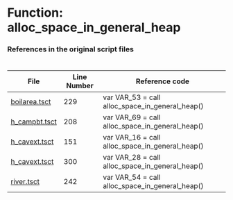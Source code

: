 # Function: alloc_space_in_general_heap 
### References in the original script files

#

| File | Line Number | Reference code |
| --- | --- | --- |
| [boilarea.tsct](../../../out/boilarea.tsct#L229) | 229 | var VAR_53 = call alloc_space_in_general_heap() |
| [h_campbt.tsct](../../../out/h_campbt.tsct#L208) | 208 | var VAR_69 = call alloc_space_in_general_heap() |
| [h_cavext.tsct](../../../out/h_cavext.tsct#L151) | 151 | var VAR_16 = call alloc_space_in_general_heap() |
| [h_cavext.tsct](../../../out/h_cavext.tsct#L300) | 300 | var VAR_28 = call alloc_space_in_general_heap() |
| [river.tsct](../../../out/river.tsct#L242) | 242 | var VAR_54 = call alloc_space_in_general_heap() |
